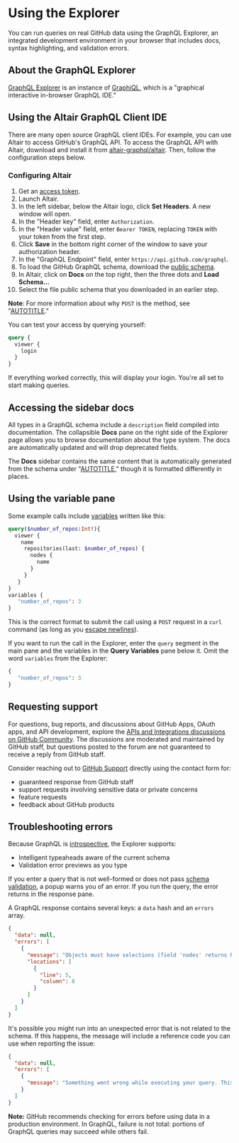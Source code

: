 # Using the Explorer

You can run queries on real GitHub data using the GraphQL Explorer, an integrated development environment in your browser that includes docs, syntax highlighting, and validation errors.

## About the GraphQL Explorer

[GraphQL Explorer](/graphql/overview/explorer) is an instance of [GraphiQL](https://github.com/graphql/graphiql), which is a "graphical interactive in-browser GraphQL IDE."

## Using the Altair GraphQL Client IDE

There are many open source GraphQL client IDEs. For example, you can use Altair to access GitHub's GraphQL API. To access the GraphQL API with Altair, download and install it from [altair-graphql/altair](https://github.com/altair-graphql/altair). Then, follow the configuration steps below.

### Configuring Altair

1. Get an [access token](/graphql/guides/forming-calls-with-graphql#authenticating-with-graphql).
1. Launch Altair.
1. In the left sidebar, below the Altair logo, click **Set Headers**. A new window will open.
1. In the "Header key" field, enter `Authorization`.
1. In the "Header value" field, enter `Bearer TOKEN`, replacing `TOKEN` with your token from the first step.
1. Click **Save** in the bottom right corner of the window to save your authorization header.
1. In the "GraphQL Endpoint" field, enter `https://api.github.com/graphql`.
1. To load the GitHub GraphQL schema, download the [public schema](/graphql/overview/public-schema).
1. In Altair, click on **Docs** on the top right, then the three dots and **Load Schema...**
1. Select the file public schema that you downloaded in an earlier step.

<div class="ghd-spotlight ghd-spotlight-note border rounded-1 my-3 p-3 f5 color-border-accent-emphasis color-bg-accent">

**Note**: For more information about why `POST` is the method, see "[AUTOTITLE](/graphql/guides/forming-calls-with-graphql#communicating-with-graphql)."

</div>

You can test your access by querying yourself:

```graphql
query {
  viewer {
    login
  }
}
```

If everything worked correctly, this will display your login. You're all set to start making queries.

## Accessing the sidebar docs

All types in a GraphQL schema include a `description` field compiled into documentation. The collapsible **Docs** pane on the right side of the Explorer page allows you to browse documentation about the type system. The docs are automatically updated and will drop deprecated fields.

<div class="ghd-spotlight ghd-spotlight-note border rounded-1 my-3 p-3 f5 color-border-accent-emphasis color-bg-accent">

The **Docs** sidebar contains the same content that is automatically generated from the schema under "[AUTOTITLE](/graphql)," though it is formatted differently in places.

</div>

## Using the variable pane

Some example calls include [variables](/graphql/guides/forming-calls-with-graphql#working-with-variables) written like this:

```graphql
query($number_of_repos:Int!){
  viewer {
    name
     repositories(last: $number_of_repos) {
       nodes {
         name
       }
     }
   }
}
variables {
   "number_of_repos": 3
}
```

This is the correct format to submit the call using a `POST` request in a `curl` command (as long as you [escape newlines](/graphql/guides/forming-calls-with-graphql#communicating-with-graphql)).

If you want to run the call in the Explorer, enter the `query` segment in the main pane and the variables in the **Query Variables** pane below it. Omit the word `variables` from the Explorer:

```graphql
{
   "number_of_repos": 3
}
```

## Requesting support

For questions, bug reports, and discussions about GitHub Apps,  OAuth apps, and API development, explore the  [APIs and Integrations discussions on GitHub Community](https://github.com/orgs/community/discussions/categories/apis-and-integrations). The discussions are moderated and maintained by GitHub staff, but questions posted to the forum are not guaranteed to receive a reply from GitHub staff.

Consider reaching out to [GitHub Support](https://support.github.com/) directly using the contact form for:
- guaranteed response from GitHub staff
- support requests involving sensitive data or private concerns
- feature requests
- feedback about GitHub products

## Troubleshooting errors

Because GraphQL is [introspective](/graphql/guides/introduction-to-graphql#discovering-the-graphql-api), the Explorer supports:

- Intelligent typeaheads aware of the current schema
- Validation error previews as you type

If you enter a query that is not well-formed or does not pass [schema validation](/graphql/guides/introduction-to-graphql#schema), a popup warns you of an error. If you run the query, the error returns in the response pane.

A GraphQL response contains several keys: a `data` hash and an `errors` array.

```json
{
  "data": null,
  "errors": [
    {
      "message": "Objects must have selections (field 'nodes' returns Repository but has no selections)",
      "locations": [
        {
          "line": 5,
          "column": 8
        }
      ]
    }
  ]
}
```

It's possible you might run into an unexpected error that is not related to the schema. If this happens, the message will include a reference code you can use when reporting the issue:

```json
{
  "data": null,
  "errors": [
    {
      "message": "Something went wrong while executing your query. This is most likely a GitHub bug. Please include \"7571:3FF6:552G94B:69F45B7:5913BBEQ\" when reporting this issue."
    }
  ]
}
```

<div class="ghd-spotlight ghd-spotlight-note border rounded-1 my-3 p-3 f5 color-border-accent-emphasis color-bg-accent">

**Note:** GitHub recommends checking for errors before using data in a production environment. In GraphQL, failure is not total: portions of GraphQL queries may succeed while others fail.

</div>
